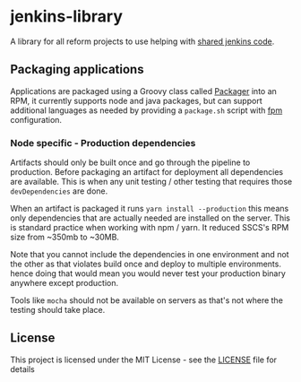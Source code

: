 # jenkins-library

A library for all reform projects to use helping with [shared jenkins code](https://jenkins.io/doc/book/pipeline/shared-libraries/#loading-resources).

## Packaging applications
Applications are packaged using a Groovy class called [Packager](https://git.reform.hmcts.net/reform/jenkins-library/blob/master/src/uk/gov/hmcts/Packager.groovy) into an RPM, it currently supports node and java packages, but can support additional languages as needed by providing a `package.sh` script with [fpm](https://github.com/jordansissel/fpm/) configuration.

### Node specific - Production dependencies
Artifacts should only be built once and go through the pipeline to production.
Before packaging an artifact for deployment all dependencies are available.
This is when any unit testing / other testing that requires those `devDependencies` are done.

When an artifact is packaged it runs `yarn install --production` this means only dependencies that are actually needed are installed on the server.
This is standard practice when working with npm / yarn.
It reduced SSCS's RPM size from ~350mb to ~30MB.

Note that you cannot include the dependencies in one environment and not the other as that violates build once and deploy to multiple environments. hence doing that would mean you would never test your production binary anywhere except production.

Tools like `mocha` should not be available on servers as that's not where the testing should take place.

## License

This project is licensed under the MIT License - see the [LICENSE](LICENSE.txt) file for details

